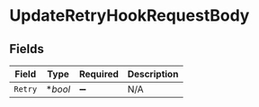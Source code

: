 # UpdateRetryHookRequestBody


## Fields

| Field              | Type               | Required           | Description        |
| ------------------ | ------------------ | ------------------ | ------------------ |
| `Retry`            | **bool*            | :heavy_minus_sign: | N/A                |